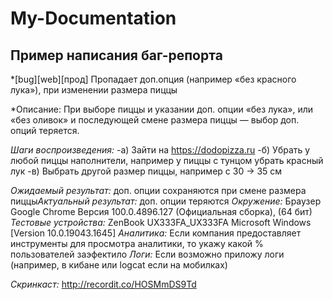 # My-Documentation
## Пример написания баг-репорта


*[bug][web][прод] Пропадает доп.опция  (например «без красного лука»), при изменении размера пиццы

*Описание: При выборе пиццы и указании доп. опции «без лука», или «без оливок» и последующей смене размера пиццы — выбор доп. опций теряется.

*Шаги воспроизведения:*
-а) Зайти на https://dodopizza.ru
-б) Убрать у любой пиццы наполнители, например у пиццы с тунцом убрать красный лук
-в) Выбрать другой размер пиццы, например с 30 → 35 см

*Ожидаемый результат:* доп. опции сохраняются при смене размера пиццы*Актуальный результат:* доп. опции теряются
*Окружение:* Браузер Google Chrome Версия 100.0.4896.127 (Официальная сборка), (64 бит)
*Тестовые устройства:* ZenBook UX333FA_UX333FA Microsoft Windows [Version 10.0.19043.1645]
*Аналитика:* Если компания предоставляет инструменты для просмотра аналитики, то укажу какой % пользователей заэфектило
*Логи:* Если возможно приложу логи (например, в кибане или logcat если на мобилках)

*Скринкаст:* http://recordit.co/HOSMmDS9Td
